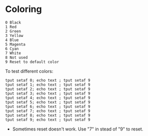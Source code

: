 # Coloring
````
0 Black
1 Red
2 Green
3 Yellow
4 Blue
5 Magenta
6 Cyan
7 White
8 Not used
9 Reset to default color
````
To test different colors:
````
tput setaf 0; echo text ; tput setaf 9
tput setaf 1; echo text ; tput setaf 9
tput setaf 2; echo text ; tput setaf 9
tput setaf 3; echo text ; tput setaf 9
tput setaf 4; echo text ; tput setaf 9
tput setaf 5; echo text ; tput setaf 9
tput setaf 6; echo text ; tput setaf 9
tput setaf 7; echo text ; tput setaf 9
tput setaf 8; echo text ; tput setaf 9
tput setaf 9; echo text ; tput setaf 9
````
- Sometimes reset doesn't work. Use "7" in stead of "9" to reset.
